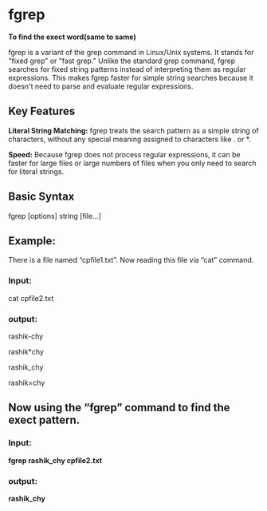 # fgrep

<b>To find the exect word(same to same)</b>

fgrep is a variant of the grep command in Linux/Unix systems. It stands for "fixed grep" or "fast grep." Unlike the standard grep command, fgrep searches for fixed string patterns instead of interpreting them as regular expressions. This makes fgrep faster for simple string searches because it doesn't need to parse and evaluate regular expressions.

## Key Features

<b>Literal String Matching:</b> fgrep treats the search pattern as a simple string of characters, without any special meaning assigned to characters like . or *.

<b>Speed:</b> Because fgrep does not process regular expressions, it can be faster for large files or large numbers of files when you only need to search for literal strings.

## Basic Syntax

fgrep [options] string [file...]

## Example: 

There is a file named “cpfile1.txt”.
Now reading this file via “cat” command.

### Input: 

cat cpfile2.txt

### output: 

rashik-chy

rashik*chy

rashik_chy

rashik=chy

## Now using the “fgrep” command to find the exect pattern.

### Input: 

<b>fgrep rashik_chy cpfile2.txt</b>

### output: 

<b>rashik_chy</b>


